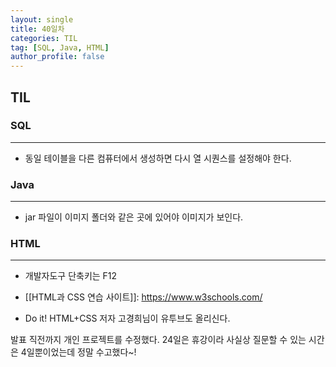 ```yaml
---
layout: single
title: 40일차
categories: TIL
tag: [SQL, Java, HTML]
author_profile: false
---
```


## TIL

### SQL

------

* 동일 테이블을 다른 컴퓨터에서 생성하면 다시 열 시퀀스를 설정해야 한다.

### Java

------

* jar 파일이 이미지 폴더와 같은 곳에 있어야 이미지가 보인다.

### HTML

------

* 개발자도구 단축키는 F12 

* [[HTML과 CSS 연습 사이트\]]: https://www.w3schools.com/

* Do it! HTML+CSS 저자 고경희님이 유투브도 올리신다.



발표 직전까지 개인 프로젝트를 수정했다. 24일은 휴강이라 사실상 질문할 수 있는 시간은 4일뿐이었는데 정말 수고했다~!
